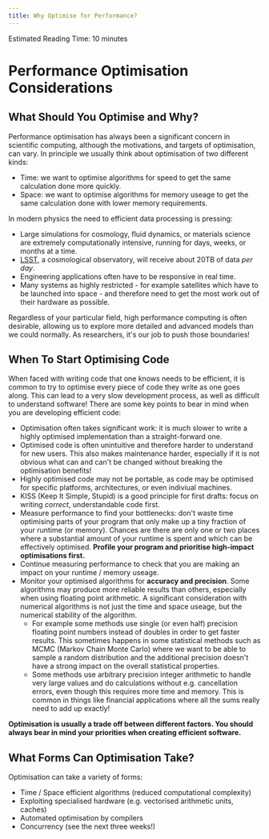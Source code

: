 ```yaml
---
title: Why Optimise for Performance?
---
```


Estimated Reading Time: 10 minutes

# Performance Optimisation Considerations

## What Should You Optimise and Why? 

Performance optimisation has always been a significant concern in scientific computing, although the motivations,  and targets of optimisation, can vary. In principle we usually think about optimisation of two different kinds:

- Time: we want to optimise algorithms for speed to get the same calculation done more quickly. 
- Space: we want to optimise algorithms for memory useage to get the same calculation done with lower memory requirements. 

In modern physics the need to efficient data processing is pressing: 

- Large simulations for cosmology, fluid dynamics, or materials science are extremely computationally intensive, running for days, weeks, or months at a time. 
- [LSST](https://www.lsst.org/about/dm), a cosmological observatory, will receive about 20TB of data _per day_. 
- Engineering applications often have to be responsive in real time. 
- Many systems as highly restricted - for example satellites which have to be launched into space - and therefore need to get the most work out of their hardware as possible. 

Regardless of your particular field, high performance computing is often desirable, allowing us to explore more detailed and advanced models than we could normally. As researchers, it's our job to push those boundaries! 

## When To Start Optimising Code

When faced with writing code that one knows needs to be efficient, it is common to try to optimise every piece of code they write as one goes along. This can lead to a very slow development process, as well as difficult to understand software! There are some key points to bear in mind when you are developing efficient code:

- Optimisation often takes significant work: it is much slower to write a highly optimised implementation than a straight-forward one.
- Optimised code is often unintuitive and therefore harder to understand for new users. This also makes maintenance harder, especially if it is not obvious what can and can't be changed without breaking the optimisation benefits! 
- Highly optimised code may not be portable, as code may be optimised for specific platforms, architectures, or even indiviual machines.
- KISS (Keep It Simple, Stupid) is a good principle for first drafts: focus on writing _correct_, understandable code first. 
- Measure performance to find your bottlenecks: don't waste time optimising parts of your program that only make up a tiny fraction of your runtime (or memory). Chances are there are only one or two places where a substantial amount of your runtime is spent and which can be effectively optimised. **Profile your program and prioritise high-impact optimisations first.** 
- Continue measuring performance to check that you are making an impact on your runtime / memory useage.
- Monitor your optimised algorithms for **accuracy and precision**. Some algorithms may produce more reliable results than others, especially when using floating point arithmetic. A significant consideration with numerical algorithms is not just the time and space useage, but the numerical stability of the algorithm. 
    - For example some methods use single (or even half) precision floating point numbers instead of doubles in order to get faster results. This sometimes happens in some statistical methods such as MCMC (Markov Chain Monte Carlo) where we want to be able to sample a random distribution and the additional precision doesn't have a strong impact on the overall statistical properties.
    - Some methods use arbitrary precision integer arithmetic to handle very large values and do calculations without e.g. cancellation errors, even though this requires more time and memory. This is common in things like financial applications where all the sums really need to add up exactly! 

**Optimisation is usually a trade off between different factors. You should always bear in mind your priorities when creating efficient software.** 

## What Forms Can Optimisation Take?

Optimisation can take a variety of forms: 

- Time / Space efficient algorithms (reduced computational complexity)
- Exploiting specialised hardware (e.g. vectorised arithmetic units, caches)
- Automated optimisation by compilers
- Concurrency (see the next three weeks!)